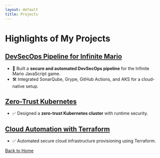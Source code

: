 ```yaml
---
layout: default
title: Projects
---
```


# Highlights of My Projects

## [DevSecOps Pipeline for Infinite Mario](projects/project1.md)
- 🚀 Built a **secure and automated DevSecOps pipeline** for the Infinite Mario JavaScript game.
- 🛠️ Integrated SonarQube, Grype, GitHub Actions, and AKS for a cloud-native setup.

## [Zero-Trust Kubernetes](projects/project2.md)
- ✅ Designed a **zero-trust Kubernetes cluster** with runtime security.

## [Cloud Automation with Terraform](projects/project3.md)
- ✅ Automated secure cloud infrastructure provisioning using Terraform.

[Back to Home](index.md)

